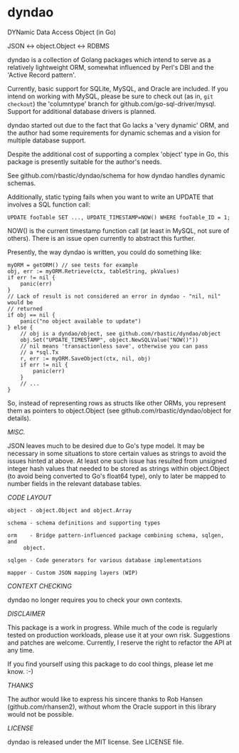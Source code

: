 # dyndao
DYNamic Data Access Object (in Go)

JSON <-> object.Object <-> RDBMS

dyndao is a collection of Golang packages which intend to serve as a relatively
lightweight ORM, somewhat influenced by Perl's DBI and the 'Active Record pattern'.

Currently, basic support for SQLite, MySQL, and Oracle are included. If you
intend on working with MySQL, please be sure to check out (as in, `git
checkout`) the 'columntype' branch for github.com/go-sql-driver/mysql.  Support
for additional database drivers is planned.

dyndao started out due to the fact that Go lacks a 'very dynamic' ORM,
and the author had some requirements for dynamic schemas and a vision for
multiple database support.

Despite the additional cost of supporting a complex 'object' type in Go,
this package is presently suitable for the author's needs.

See github.com/rbastic/dyndao/schema for how dyndao handles dynamic schemas.

Additionally, static typing fails when you want to write an UPDATE that
involves a SQL function call:

```code
UPDATE fooTable SET ..., UPDATE_TIMESTAMP=NOW() WHERE fooTable_ID = 1;
```

NOW() is the current timestamp function call (at least in MySQL, not sure of
others). There is an issue open currently to abstract this further.

Presently, the way dyndao is written, you could do something like:

```code
myORM = getORM() // see tests for example
obj, err := myORM.Retrieve(ctx, tableString, pkValues)
if err != nil {
	panic(err)
}
// Lack of result is not considered an error in dyndao - "nil, nil" would be
// returned
if obj == nil {
	panic("no object available to update")
} else {
	// obj is a dyndao/object, see github.com/rbastic/dyndao/object
	obj.Set("UPDATE_TIMESTAMP", object.NewSQLValue("NOW()"))
	// nil means 'transactionless save', otherwise you can pass
	// a *sql.Tx
	r, err := myORM.SaveObject(ctx, nil, obj)
	if err != nil {
		panic(err)
	}
	// ...
}
```

So, instead of representing rows as structs like other ORMs, you represent them
as pointers to object.Object (see github.com/rbastic/dyndao/object for
details).

*MISC.*

JSON leaves much to be desired due to Go's type model.  It may be necessary in
some situations to store certain values as strings to avoid the issues hinted
at above. At least one such issue has resulted from unsigned integer hash
values that needed to be stored as strings within object.Object (to avoid being
converted to Go's float64 type), only to later be mapped to number fields in
the relevant database tables.

*CODE LAYOUT*

```code
object - object.Object and object.Array

schema - schema definitions and supporting types

orm    - Bridge pattern-influenced package combining schema, sqlgen, and
	 object.

sqlgen - Code generators for various database implementations

mapper - Custom JSON mapping layers (WIP)
```

*CONTEXT CHECKING*

dyndao no longer requires you to check your own contexts.

*DISCLAIMER* 

This package is a work in progress. While much of the code is regularly tested
on production workloads, please use it at your own risk. Suggestions and
patches are welcome. Currently, I reserve the right to refactor the API at any
time.

If you find yourself using this package to do cool things, please let me know.
:-)

*THANKS*

The author would like to express his sincere thanks to Rob Hansen (github.com/rhansen2),
without whom the Oracle support in this library would not be possible.

*LICENSE*

dyndao is released under the MIT license. See LICENSE file.

